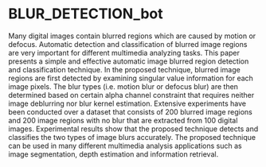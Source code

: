 # BLUR_DETECTION_bot
Many digital images contain blurred regions which are caused by motion or defocus. Automatic detection and classification of blurred image regions are very important for different multimedia analyzing tasks. This paper presents a simple and effective automatic image blurred region detection and classification technique. In the proposed technique, blurred image regions are first detected by examining singular value information for each image pixels. The blur types (i.e. motion blur or defocus blur) are then determined based on certain alpha channel constraint that requires neither image deblurring nor blur kernel estimation. Extensive experiments have been conducted over a dataset that consists of 200 blurred image regions and 200 image regions with no blur that are extracted from 100 digital images. Experimental results show that the proposed technique detects and classifies the two types of image blurs accurately. The proposed technique can be used in many different multimedia analysis applications such as image segmentation, depth estimation and information retrieval.

